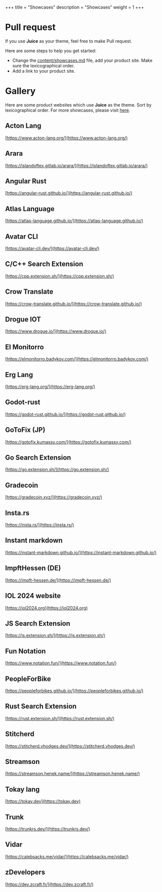 +++
title = "Showcases"
description = "Showcases"
weight = 1
+++

# Pull request

If you use **Juice** as your theme, feel free to make Pull request.

Here are some steps to help you get started:
 
- Change the [content/showcases.md](https://github.com/huhu/juice/blob/master/content/showcases.md) file, add your product site. Make sure the lexicographical order.
- Add a link to your product site.

# Gallery

Here are some product websites which use **Juice** as the theme.
Sort by lexicographical order. For more showcases, please visit [here](https://github.com/search?l=&p=1&q=theme+%3D+%22juice%22+filename%3Aconfig.toml&ref=advsearch&type=Code).

## Acton Lang

[https://www.acton-lang.org/](https://www.acton-lang.org/)

## Arara

[https://islandoftex.gitlab.io/arara/](https://islandoftex.gitlab.io/arara/)

## Angular Rust

[https://angular-rust.github.io/](https://angular-rust.github.io/)

## Atlas Language

[https://atlas-language.github.io/](https://atlas-language.github.io/)

## Avatar CLI

[https://avatar-cli.dev/](https://avatar-cli.dev/)

## C/C++ Search Extension

[https://cpp.extension.sh/](https://cpp.extension.sh/)

## Crow Translate

[https://crow-translate.github.io/](https://crow-translate.github.io/)

## Drogue IOT

[https://www.drogue.io/](https://www.drogue.io/)

## El Monitorro

[https://elmonitorro.badykov.com/](https://elmonitorro.badykov.com/)

## Erg Lang

[https://erg-lang.org/](https://erg-lang.org/)

## Godot-rust

[https://godot-rust.github.io/](https://godot-rust.github.io/)

## GoToFix (JP)

[https://gotofix.kumassy.com/](https://gotofix.kumassy.com/)

## Go Search Extension

[https://go.extension.sh/](https://go.extension.sh/)

## Gradecoin

[https://gradecoin.xyz/](https://gradecoin.xyz/)

## Insta.rs

[https://insta.rs/](https://insta.rs/)

## Instant markdown

[https://instant-markdown.github.io/](https://instant-markdown.github.io/)

## ImpftHessen (DE)

[https://impft-hessen.de/](https://impft-hessen.de/)

## IOL 2024 website

[https://iol2024.org](https://iol2024.org)

## JS Search Extension

[https://js.extension.sh/](https://js.extension.sh/)

## Fun Notation

[https://www.notation.fun/](https://www.notation.fun/)

## PeopleForBike

[https://peopleforbikes.github.io/](https://peopleforbikes.github.io/)

## Rust Search Extension

[https://rust.extension.sh/](https://rust.extension.sh/)

## Stitcherd

[https://stitcherd.vhodges.dev/](https://stitcherd.vhodges.dev/)

## Streamson

[https://streamson.henek.name/](https://streamson.henek.name/)

## Tokay lang

[https://tokay.dev](https://tokay.dev)

## Trunk

[https://trunkrs.dev/](https://trunkrs.dev/)

## Vidar

[https://calebsacks.me/vidar/](https://calebsacks.me/vidar/)

## zDevelopers

[https://dev.zcraft.fr/](https://dev.zcraft.fr/)
